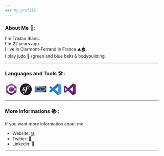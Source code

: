```yaml
---
### My profile
---
```

### About Me  :wave::

I'm Tristan Blanc.\
I'm 22 years ago.\
I live in Clermont-Ferrand in France ⛰️🏠.\
I play judo 🥋 (green and blue belt) & bodybuilding.

---

###  Languages and Tools :hammer_and_wrench: :
<div>
  <img src="https://github.com/devicons/devicon/blob/master/icons/csharp/csharp-original.svg" title="C#" alt="C#" width="40" height="40"/>&nbsp;
  <img src="https://github.com/devicons/devicon/blob/master/icons/symfony/symfony-original.svg" title="Symfony" alt="Symfony" width="40" height="40"/>&nbsp;
  <img src="https://github.com/devicons/devicon/blob/master/icons/php/php-original.svg" title="PHP"  alt="PHP" width="40" height="40"/>&nbsp;
  <img src="https://github.com/devicons/devicon/blob/master/icons/vscode/vscode-original.svg" title="PHP"  alt="PHP" width="40" height="40"/>&nbsp;
  <img src="https://github.com/devicons/devicon/blob/master/icons/visualstudio/visualstudio-plain.svg" width="40" height="40"/>&nbsp;
</div>

---
### More Informations 📚 :
If you want more information about me :
 * Website: [🌐](https://tristanblc.github.io/)
 * Twitter: [🦚](https://twitter.com/tristanblc_)
 * Linkedin: [🚀](https://www.linkedin.com/in/tristanblanc/)

---
